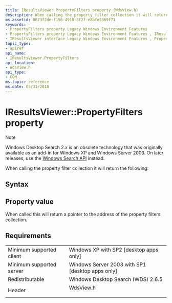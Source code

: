 ```yaml
---
title: IResultsViewer PropertyFilters property (WdsView.h)
description: When calling the property filter collection it will return the following
ms.assetid: 8673f2de-f156-4910-8f2f-e8bfe3369f71
keywords:
- PropertyFilters property Legacy Windows Environment Features
- PropertyFilters property Legacy Windows Environment Features , IResultsViewer interface
- IResultsViewer interface Legacy Windows Environment Features , PropertyFilters property
topic_type:
- apiref
api_name:
- IResultsViewer.PropertyFilters
api_location:
- WdsView.h
api_type:
- COM
ms.topic: reference
ms.date: 05/31/2018
---
```


# IResultsViewer::PropertyFilters property

> [!NOTE]
> Windows Desktop Search 2.x is an obsolete technology that was originally available as an add-in for Windows XP and Windows Server 2003. On later releases, use the [Windows Search API](../search/-search-reference-entry-page.md) instead. 

When calling the property filter collection it will return the following:

## Syntax

## Property value

When called this will return a pointer to the address of the property filters collection.

## Requirements



|                                     |                                                                                      |
|-------------------------------------|--------------------------------------------------------------------------------------|
| Minimum supported client<br/> | Windows XP with SP2 \[desktop apps only\]<br/>                                 |
| Minimum supported server<br/> | Windows Server 2003 with SP1 \[desktop apps only\]<br/>                        |
| Redistributable<br/>          | Windows Desktop Search (WDS) 2.6.5<br/>                                        |
| Header<br/>                   | <dl> <dt>WdsView.h</dt> </dl> |



 

 





